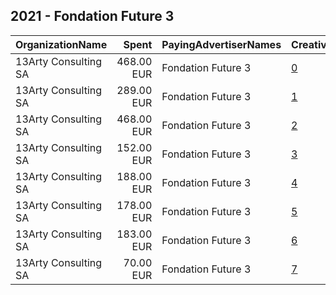 ## 2021 - Fondation Future 3 
|OrganizationName|Spent|PayingAdvertiserNames|CreativeUrls|Impressions|Genders|AgeBrackets|CountryCodes|BillingAddresses|CandidateBallotInformation|
|:---|---:|:---|:---|---:|:---|:---|:---|:---|:---|
|13Arty Consulting SA|468.00 EUR|Fondation Future 3|[0](https://www.snap.com/political-ads/asset/f9f893b2ca467199e4e07d78e5cf6e2c79cdd052e10a673864172aaa6de3935d?mediaType=mp4)|218,977||18+|switzerland|"Gouttes d'Or 92,Neuchâtel,2000,CH"|Initiative Suisse libre de pesticides de synthese|
|13Arty Consulting SA|289.00 EUR|Fondation Future 3|[1](https://www.snap.com/political-ads/asset/da829537b95f0cd66d0e3b160ffb1c762348ca92fee79cc4c687642795d7bada?mediaType=mp4)|135,917||18+|switzerland|"Gouttes d'Or 92,Neuchâtel,2000,CH"|Initiative Suisse libre de pesticides de synthese|
|13Arty Consulting SA|468.00 EUR|Fondation Future 3|[2](https://www.snap.com/political-ads/asset/642200168bffe45b0c11f3569cc56bb44b8981be4cfef0514b37dd66307449f0?mediaType=mp4)|232,774||18+|switzerland|"Gouttes d'Or 92,Neuchâtel,2000,CH"|Initiative Suisse libre de pesticides de synthese|
|13Arty Consulting SA|152.00 EUR|Fondation Future 3|[3](https://www.snap.com/political-ads/asset/9a72d4fda5a20c49b65b5c6eb015a57a5f234ac347326440a6f37bf0b5dd413d?mediaType=mp4)|84,001||18+|switzerland|"Gouttes d'Or 92,Neuchâtel,2000,CH"|Initiative Suisse libre de pesticides de synthese|
|13Arty Consulting SA|188.00 EUR|Fondation Future 3|[4](https://www.snap.com/political-ads/asset/30b640dbe83682f69a410ddff5c1ef4260ce8184a50bd46aaa98d4aa44c368b4?mediaType=mp4)|99,531||18+|switzerland|"Gouttes d'Or 92,Neuchâtel,2000,CH"|Initiative Suisse libre de pesticides de synthese|
|13Arty Consulting SA|178.00 EUR|Fondation Future 3|[5](https://www.snap.com/political-ads/asset/5e496f70c511e171a2eb4a6a95727feb62b37896730ddad228defb7bc8553792?mediaType=mp4)|109,222||18+|switzerland|"Gouttes d'Or 92,Neuchâtel,2000,CH"|Initiative Suisse libre de pesticides de synthese|
|13Arty Consulting SA|183.00 EUR|Fondation Future 3|[6](https://www.snap.com/political-ads/asset/b4f237af7197777001ebc01ae76a63c8e257214333296bfb5ee52052ae2dc040?mediaType=mp4)|90,920||18+|switzerland|"Gouttes d'Or 92,Neuchâtel,2000,CH"|Initiative Suisse libre de pesticides de synthese|
|13Arty Consulting SA|70.00 EUR|Fondation Future 3|[7](https://www.snap.com/political-ads/asset/90f67e9b3e27c0805ea00773181e94f75723559ffa0193f6eb33bdb0e21b2c14?mediaType=mp4)|41,785||18+|switzerland|"Gouttes d'Or 92,Neuchâtel,2000,CH"|Initiative Suisse libre de pesticides de synthese|

